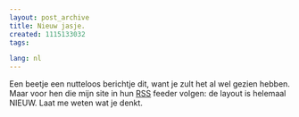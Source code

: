 ```yaml
---
layout: post_archive
title: Nieuw jasje.
created: 1115133032
tags:

lang: nl
---
```

Een beetje een nutteloos berichtje dit, want je zult het al wel gezien hebben. Maar voor hen die mijn site in hun [RSS](/node/feed) feeder volgen: de layout is helemaal NIEUW. Laat me weten wat je denkt.
